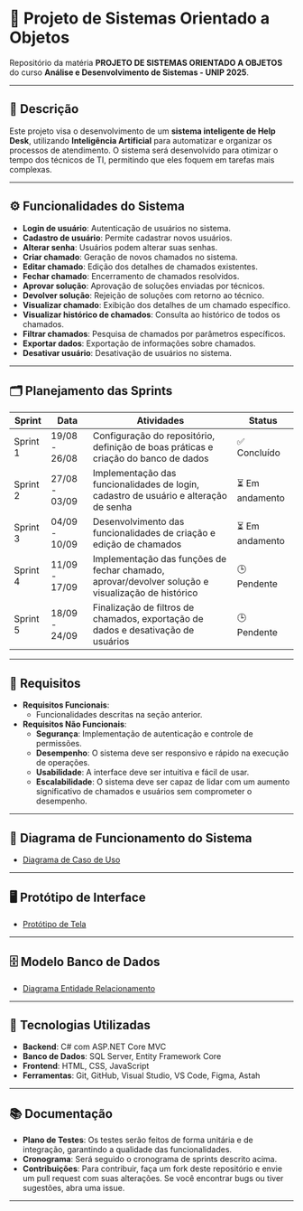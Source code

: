 # 📌 Projeto de Sistemas Orientado a Objetos  
Repositório da matéria **PROJETO DE SISTEMAS ORIENTADO A OBJETOS** do curso **Análise e Desenvolvimento de Sistemas - UNIP 2025**.

---

## 🔎 Descrição
Este projeto visa o desenvolvimento de um **sistema inteligente de Help Desk**, utilizando **Inteligência Artificial** para automatizar e organizar os processos de atendimento. O sistema será desenvolvido para otimizar o tempo dos técnicos de TI, permitindo que eles foquem em tarefas mais complexas.

---

## ⚙️ Funcionalidades do Sistema
- **Login de usuário**: Autenticação de usuários no sistema.
- **Cadastro de usuário**: Permite cadastrar novos usuários.
- **Alterar senha**: Usuários podem alterar suas senhas.
- **Criar chamado**: Geração de novos chamados no sistema.
- **Editar chamado**: Edição dos detalhes de chamados existentes.
- **Fechar chamado**: Encerramento de chamados resolvidos.
- **Aprovar solução**: Aprovação de soluções enviadas por técnicos.
- **Devolver solução**: Rejeição de soluções com retorno ao técnico.
- **Visualizar chamado**: Exibição dos detalhes de um chamado específico.
- **Visualizar histórico de chamados**: Consulta ao histórico de todos os chamados.
- **Filtrar chamados**: Pesquisa de chamados por parâmetros específicos.
- **Exportar dados**: Exportação de informações sobre chamados.
- **Desativar usuário**: Desativação de usuários no sistema.

---

## 🗂️ Planejamento das Sprints

| Sprint   | Data              | Atividades                                      | Status      |
|----------|-------------------|-------------------------------------------------|-------------|
| Sprint 1 | 19/08 - 26/08     | Configuração do repositório, definição de boas práticas e criação do banco de dados | ✅ Concluído |
| Sprint 2 | 27/08 - 03/09     | Implementação das funcionalidades de login, cadastro de usuário e alteração de senha | ⏳ Em andamento |
| Sprint 3 | 04/09 - 10/09     | Desenvolvimento das funcionalidades de criação e edição de chamados | ⏳ Em andamento |
| Sprint 4 | 11/09 - 17/09     | Implementação das funções de fechar chamado, aprovar/devolver solução e visualização de histórico | 🕒 Pendente |
| Sprint 5 | 18/09 - 24/09     | Finalização de filtros de chamados, exportação de dados e desativação de usuários | 🕒 Pendente |

---

## 📁 Requisitos
- **Requisitos Funcionais**:
    - Funcionalidades descritas na seção anterior.
- **Requisitos Não Funcionais**:
    - **Segurança**: Implementação de autenticação e controle de permissões.
    - **Desempenho**: O sistema deve ser responsivo e rápido na execução de operações.
    - **Usabilidade**: A interface deve ser intuitiva e fácil de usar.
    - **Escalabilidade**: O sistema deve ser capaz de lidar com um aumento significativo de chamados e usuários sem comprometer o desempenho.

---

## 🧠 Diagrama de Funcionamento do Sistema
- [Diagrama de Caso de Uso](https://github.com/PedroRSouza0/ProjetoDeSistemasOO-Egydio/blob/main/NeoDesk%20Atualizado.asta)

---

## 🖥️ Protótipo de Interface
- [Protótipo de Tela](https://www.figma.com/proto/PNPPrRL9X2HOf28W2uVfBA/Untitled?node-id=0-1&t=lVBYdFW5QGeTdOtv-1)

---

## 🗄️ Modelo Banco de Dados
- [Diagrama Entidade Relacionamento](#)

---

## 🧪 Tecnologias Utilizadas
- **Backend**: C# com ASP.NET Core MVC  
- **Banco de Dados**: SQL Server, Entity Framework Core  
- **Frontend**: HTML, CSS, JavaScript  
- **Ferramentas**: Git, GitHub, Visual Studio, VS Code, Figma, Astah  

---

## 📚 Documentação
- **Plano de Testes**: Os testes serão feitos de forma unitária e de integração, garantindo a qualidade das funcionalidades.
- **Cronograma**: Será seguido o cronograma de sprints descrito acima.
- **Contribuições**: Para contribuir, faça um fork deste repositório e envie um pull request com suas alterações. Se você encontrar bugs ou tiver sugestões, abra uma issue.

---


